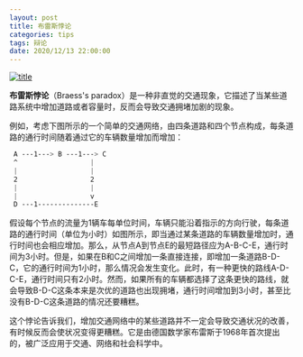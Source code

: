 ```yaml
---
layout: post
title: 布雷斯悖论
categories: tips 
tags: 辩论
date: 2020/12/13 22:00:00
---
```


[![title](https://image.sideproject.cn/titlex/titlex_049.jpg)](https://image.sideproject.cn/titlex/titlex_049.jpg)

**布雷斯悖论**（Braess's paradox）是一种非直觉的交通现象，它描述了当某些道路系统中增加道路或者容量时，反而会导致交通拥堵加剧的现象。

例如，考虑下图所示的一个简单的交通网络，由四条道路和四个节点构成，每条道路的通行时间随着通过它的车辆数量增加而增加：

```css
 A ---1---> B ---1---> C
 ^                  |
 |                  |
 2                  2
 |                  |
 |                  v
 D ---1--------------E
```

假设每个节点的流量为1辆车每单位时间，车辆只能沿着指示的方向行驶，每条道路的通行时间（单位为小时）如图所示，即当通过某条道路的车辆数量增加时，通行时间也会相应增加。那么，从节点A到节点E的最短路径应为A-B-C-E，通行时间为3小时。但是，如果在B和C之间增加一条直接连接，即增加一条道路B-D-C，它的通行时间为1小时，那么情况会发生变化。此时，有一种更快的路线A-D-C-E，通行时间只有2小时。然而，如果所有的车辆都选择了这条更快的路线，就会导致B-D-C这条本来是次优的道路也出现拥堵，通行时间增加到3小时，甚至比没有B-D-C这条道路的情况还要糟糕。

这个悖论告诉我们，增加交通网络中的某些道路并不一定会导致交通状况的改善，有时候反而会使状况变得更糟糕。它是由德国数学家布雷斯于1968年首次提出的，被广泛应用于交通、网络和社会科学中。